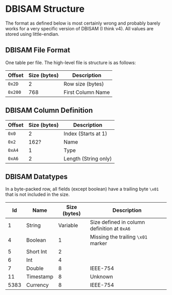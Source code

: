 DBISAM Structure
================
The format as defined below is most certainly wrong and probably barely works for a very specific version of DBISAM (I think v4). All values are stored using little-endian.


DBISAM File Format
------------------

One table per file. The high-level file is structure is as follows:

|  Offset  | Size (bytes) | Description |
|  ------- | ---- | -------------       |
|  `0x2D`  | 2    | Row size (bytes)    |
|  `0x200` | 768  | First Column Name   |


DBISAM Column Definition
------------------------

|  Offset  | Size (bytes) | Description   |
|  ------- | ---- | --------------------- |
|  `0x0`   | 2    | Index (Starts at 1)   |
|  `0x2`   | 162? | Name                  |
|  `0xA4`  | 1    | Type                  |
|  `0xA6`  | 2    | Length (String only)  |


DBISAM Datatypes
----------------

In a byte-packed row, all fields (except boolean) have a trailing byte `\x01` that is not included in the size.

| Id | Name      | Size (bytes) | Description   |
| -- | --------- | --- |----------------------- |
| 1  | String    | Variable | Size defined in column definition at `0xA6` |
| 4  | Boolean   | 1 | Missing the trailing `\x01` marker |
| 5  | Short Int | 2 |           |
| 6  | Int       | 4 |           |
| 7  | Double    | 8 | IEEE-754  |
| 11 | Timestamp | 8 | Unknown   |
| 5383 | Currency | 8 | IEEE-754  |
